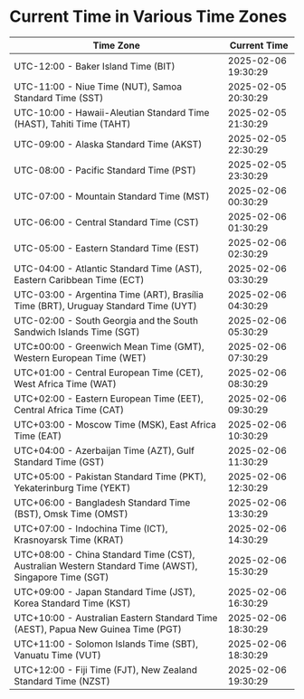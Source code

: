 # Current Time in Various Time Zones

| Time Zone | Current Time |
|-----------|--------------|
| UTC-12:00 - Baker Island Time (BIT) | 2025-02-06 19:30:29 |
| UTC-11:00 - Niue Time (NUT), Samoa Standard Time (SST) | 2025-02-05 20:30:29 |
| UTC-10:00 - Hawaii-Aleutian Standard Time (HAST), Tahiti Time (TAHT) | 2025-02-05 21:30:29 |
| UTC-09:00 - Alaska Standard Time (AKST) | 2025-02-05 22:30:29 |
| UTC-08:00 - Pacific Standard Time (PST) | 2025-02-05 23:30:29 |
| UTC-07:00 - Mountain Standard Time (MST) | 2025-02-06 00:30:29 |
| UTC-06:00 - Central Standard Time (CST) | 2025-02-06 01:30:29 |
| UTC-05:00 - Eastern Standard Time (EST) | 2025-02-06 02:30:29 |
| UTC-04:00 - Atlantic Standard Time (AST), Eastern Caribbean Time (ECT) | 2025-02-06 03:30:29 |
| UTC-03:00 - Argentina Time (ART), Brasília Time (BRT), Uruguay Standard Time (UYT) | 2025-02-06 04:30:29 |
| UTC-02:00 - South Georgia and the South Sandwich Islands Time (SGT) | 2025-02-06 05:30:29 |
| UTC±00:00 - Greenwich Mean Time (GMT), Western European Time (WET) | 2025-02-06 07:30:29 |
| UTC+01:00 - Central European Time (CET), West Africa Time (WAT) | 2025-02-06 08:30:29 |
| UTC+02:00 - Eastern European Time (EET), Central Africa Time (CAT) | 2025-02-06 09:30:29 |
| UTC+03:00 - Moscow Time (MSK), East Africa Time (EAT) | 2025-02-06 10:30:29 |
| UTC+04:00 - Azerbaijan Time (AZT), Gulf Standard Time (GST) | 2025-02-06 11:30:29 |
| UTC+05:00 - Pakistan Standard Time (PKT), Yekaterinburg Time (YEKT) | 2025-02-06 12:30:29 |
| UTC+06:00 - Bangladesh Standard Time (BST), Omsk Time (OMST) | 2025-02-06 13:30:29 |
| UTC+07:00 - Indochina Time (ICT), Krasnoyarsk Time (KRAT) | 2025-02-06 14:30:29 |
| UTC+08:00 - China Standard Time (CST), Australian Western Standard Time (AWST), Singapore Time (SGT) | 2025-02-06 15:30:29 |
| UTC+09:00 - Japan Standard Time (JST), Korea Standard Time (KST) | 2025-02-06 16:30:29 |
| UTC+10:00 - Australian Eastern Standard Time (AEST), Papua New Guinea Time (PGT) | 2025-02-06 18:30:29 |
| UTC+11:00 - Solomon Islands Time (SBT), Vanuatu Time (VUT) | 2025-02-06 18:30:29 |
| UTC+12:00 - Fiji Time (FJT), New Zealand Standard Time (NZST) | 2025-02-06 19:30:29 |
